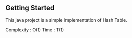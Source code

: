 ## Getting Started

This java project is a simple implementation of Hash Table. 

Complexity : O(1)
Time : T(1)
